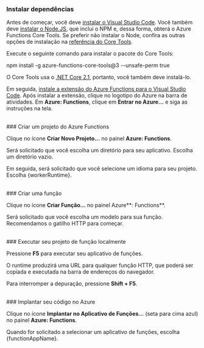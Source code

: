 ### Instalar dependências

Antes de começar, você deve <a href="https://go.microsoft.com/fwlink/?linkid=2016593" target="_blank">instalar o Visual Studio Code</a>. Você também deve <a href="https://go.microsoft.com/fwlink/?linkid=2016195" target="_blank">instalar o Node.JS</a>, que inclui o NPM e, dessa forma, obterá o Azure Functions Core Tools. Se preferir não instalar o Node, confira as outras opções de instalação na <a href="https://go.microsoft.com/fwlink/?linkid=2016192" target="_blank">referência do Core Tools</a>.

Execute o seguinte comando para instalar o pacote do Core Tools:

<MarkdownHighlighter>npm install -g azure-functions-core-tools@3 --unsafe-perm true</MarkdownHighlighter>

O Core Tools usa o <a href="https://go.microsoft.com/fwlink/?linkid=2016373" target="_blank">.NET Core 2.1</a>, portanto, você também deve instalá-lo.

Em seguida, <a href="https://go.microsoft.com/fwlink/?linkid=2016800" target="_blank">instale a extensão do Azure Functions para o Visual Studio Code</a>. Após instalar a extensão, clique no logotipo do Azure na barra de atividades. Em **Azure: Functions**, clique em **Entrar no Azure…** e siga as instruções na tela.

<br/>
### Criar um projeto do Azure Functions

Clique no ícone **Criar Novo Projeto…** no painel **Azure: Functions**.

Será solicitado que você escolha um diretório para seu aplicativo. Escolha um diretório vazio.

Em seguida, será solicitado que você selecione um idioma para seu projeto. Escolha {workerRuntime}.

<br/>
### Criar uma função

Clique no ícone **Criar Função…** no painel Azure**: Functions**.

Será solicitado que você escolha um modelo para sua função. Recomendamos o gatilho HTTP para começar.

<br/>
### Executar seu projeto de função localmente

Pressione **F5** para executar seu aplicativo de funções.

O runtime produzirá uma URL para qualquer função HTTP, que poderá ser copiada e executada na barra de endereços do navegador.

Para interromper a depuração, pressione **Shift + F5**.

<br/>
### Implantar seu código no Azure

Clique no ícone **Implantar no Aplicativo de Funções…** (seta para cima azul) no painel **Azure: Functions**.

Quando for solicitado a selecionar um aplicativo de funções, escolha {functionAppName}.
